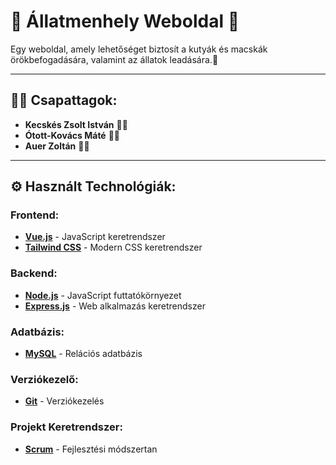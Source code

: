 # 🐾 **Állatmenhely Weboldal** 🐾

 Egy weboldal, amely lehetőséget biztosít a kutyák és macskák örökbefogadására, valamint az állatok leadására.🌟

---

## 👨‍💻 **Csapattagok**:

- **Kecskés Zsolt István** 👨‍💻
- **Ótott-Kovács Máté** 👨‍💻
- **Auer Zoltán** 👨‍💻

---

## ⚙️ **Használt Technológiák**:

### Frontend:
-  **[Vue.js](https://vuejs.org/)** - JavaScript keretrendszer
-  **[Tailwind CSS](https://tailwindcss.com/)** - Modern CSS keretrendszer

### Backend:
-  **[Node.js](https://nodejs.org/en/)** - JavaScript futtatókörnyezet
-  **[Express.js](https://expressjs.com/)** - Web alkalmazás keretrendszer

### Adatbázis:
-  **[MySQL](https://www.mysql.com/)** - Relációs adatbázis

### Verziókezelő:
-  **[Git](https://git-scm.com/)** - Verziókezelés

### Projekt Keretrendszer:
-  **[Scrum](https://www.scrum.org/)** - Fejlesztési módszertan
